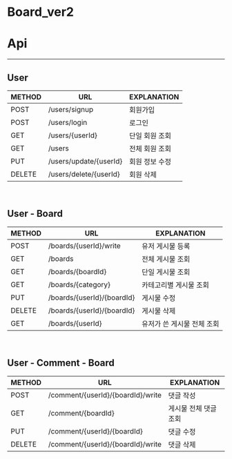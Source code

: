 # Board_ver2

# Api

---

## User

| METHOD | URL             | EXPLANATION    |
| ------ | --------------- | -------------- |
| POST   | /users/signup   | 회원가입       |
| POST   | /users/login    | 로그인         |
| GET    | /users/{userId} | 단일 회원 조회 |
| GET    | /users          | 전체 회원 조회 |
| PUT    | /users/update/{userId} | 회원 정보 수정 |
| DELETE | /users/delete/{userId} | 회원 삭제      |

<br/>

## User - Board

| METHOD | URL                        | EXPLANATION                |
| ------ | -------------------------- | -------------------------- |
| POST   | /boards/{userId}/write     | 유저 게시물 등록         |
| GET    | /boards                    | 전체 게시물 조회           |
| GET    | /boards/{boardId}          | 단일 게시물 조회     |
| GET    | /boards/{category}         | 카테고리별 게시물 조회     |
| PUT    | /boards/{userId}/{boardId} | 게시물 수정                |
| DELETE | /boards/{userId}/{boardId} | 게시물 삭제                |
| GET    | /boards/{userId}           | 유저가 쓴 게시물 전체 조회 |

<br/>

## User - Comment - Board

| METHOD | URL                               | EXPLANATION           |
| ------ | --------------------------------- | --------------------- |
| POST   | /comment/{userId}/{boardId}/write | 댓글 작성             |
| GET    | /comment/{boardId}                | 게시물 전체 댓글 조회 |
| PUT    | /comment/{userId}/{boardId}       | 댓글 수정             |
| DELETE | /comment/{userId}/{boardId}/write | 댓글 삭제             |
